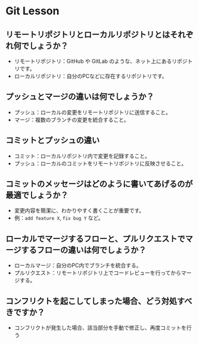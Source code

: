 # Git Lesson

## リモートリポジトリとローカルリポジトリとはそれぞれ何でしょうか？
- リモートリポジトリ：GitHub や GitLab のような、ネット上にあるリポジトリです。
- ローカルリポジトリ：自分のPCなどに存在するリポジトリです。


## プッシュとマージの違いは何でしょうか？
- プッシュ：ローカルの変更をリモートリポジトリに送信すること。
- マージ：複数のブランチの変更を統合すること。


## コミットとプッシュの違い
- コミット：ローカルリポジトリ内で変更を記録すること。
- プッシュ：ローカルのコミットをリモートリポジトリに反映させること。


## コミットのメッセージはどのように書いてあげるのが最適でしょうか？
- 変更内容を簡潔に、わかりやすく書くことが重要です。
- 例：`add feature X`, `fix bug Y` など。


## ローカルでマージするフローと、プルリクエストでマージするフローの違いは何でしょうか？
- ローカルマージ：自分のPC内でブランチを統合する。
- プルリクエスト：リモートリポジトリ上でコードレビューを行ってからマージする。


## コンフリクトを起こしてしまった場合、どう対処すべきですか？
- コンフリクトが発生した場合、該当部分を手動で修正し、再度コミットを行う